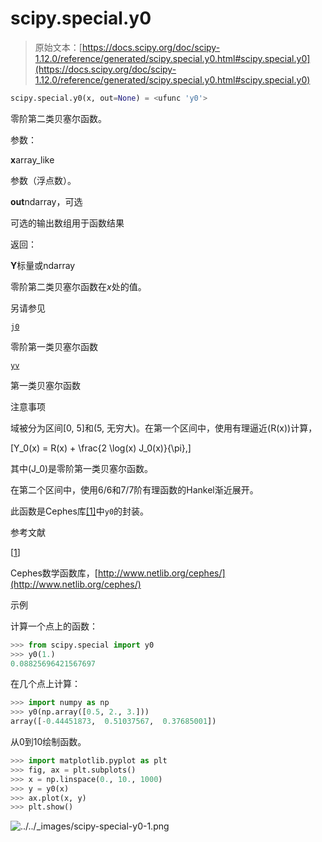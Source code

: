 # scipy.special.y0

> 原始文本：[https://docs.scipy.org/doc/scipy-1.12.0/reference/generated/scipy.special.y0.html#scipy.special.y0](https://docs.scipy.org/doc/scipy-1.12.0/reference/generated/scipy.special.y0.html#scipy.special.y0)

```py
scipy.special.y0(x, out=None) = <ufunc 'y0'>
```

零阶第二类贝塞尔函数。

参数：

**x**array_like

参数（浮点数）。

**out**ndarray，可选

可选的输出数组用于函数结果

返回：

**Y**标量或ndarray

零阶第二类贝塞尔函数在*x*处的值。

另请参见

[`j0`](scipy.special.j0.html#scipy.special.j0 "scipy.special.j0")

零阶第一类贝塞尔函数

[`yv`](scipy.special.yv.html#scipy.special.yv "scipy.special.yv")

第一类贝塞尔函数

注意事项

域被分为区间[0, 5]和(5, 无穷大)。在第一个区间中，使用有理逼近\(R(x)\)计算，

\[Y_0(x) = R(x) + \frac{2 \log(x) J_0(x)}{\pi},\]

其中\(J_0\)是零阶第一类贝塞尔函数。

在第二个区间中，使用6/6和7/7阶有理函数的Hankel渐近展开。

此函数是Cephes库[[1]](#r250d0c64a182-1)中`y0`的封装。

参考文献

[[1](#id1)]

Cephes数学函数库，[http://www.netlib.org/cephes/](http://www.netlib.org/cephes/)

示例

计算一个点上的函数：

```py
>>> from scipy.special import y0
>>> y0(1.)
0.08825696421567697 
```

在几个点上计算：

```py
>>> import numpy as np
>>> y0(np.array([0.5, 2., 3.]))
array([-0.44451873,  0.51037567,  0.37685001]) 
```

从0到10绘制函数。

```py
>>> import matplotlib.pyplot as plt
>>> fig, ax = plt.subplots()
>>> x = np.linspace(0., 10., 1000)
>>> y = y0(x)
>>> ax.plot(x, y)
>>> plt.show() 
```

![../../_images/scipy-special-y0-1.png](../Images/d3e6fd07bd6624f7582290fffc8e60dd.png)
